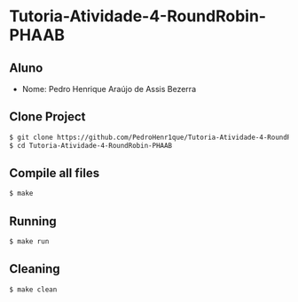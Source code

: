 # Tutoria-Atividade-4-RoundRobin-PHAAB

## Aluno
* Nome: Pedro Henrique Araújo de Assis Bezerra

## Clone Project

```bash
$ git clone https://github.com/PedroHenr1que/Tutoria-Atividade-4-RoundRobin-PHAAB.git
$ cd Tutoria-Atividade-4-RoundRobin-PHAAB
```
## Compile all files

```bash
$ make
```

## Running

```bash
$ make run
```
## Cleaning

```bash
$ make clean
```
